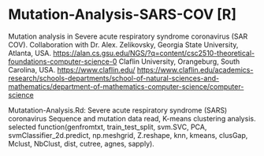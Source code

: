 # Mutation-Analysis-SARS-COV [R]
Mutation analysis in Severe acute respiratory syndrome coronavirus (SAR COV).
Collaboration with Dr. Alex. Zelikovsky, Georgia State University, Atlanta, USA. https://alan.cs.gsu.edu/NGS/?q=content/csc2510-theoretical-foundations-computer-science-0
Claflin University, Orangeburg, South Carolina, USA. https://www.claflin.edu/ https://www.claflin.edu/academics-research/schools-departments/school-of-natural-sciences-and-mathematics/department-of-mathematics-computer-science/computer-science

Mutatation-Analysis.Rd: Severe acute respiratory syndrome (SARS) coronavirus Sequence and mutation data read, K-means clustering analysis.
selected function(genfromtxt, train_test_split, svm.SVC, PCA, svmClassifier_2d.predict, np.meshgrid, Z.reshape, knn, kmeans, clusGap, Mclust, NbClust, dist, cutree, agnes, sapply).
